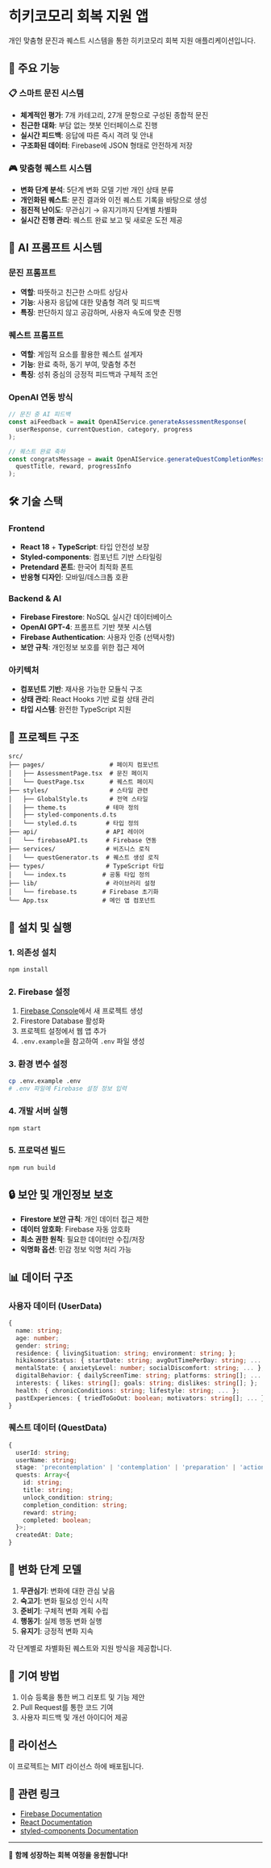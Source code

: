 # 히키코모리 회복 지원 앱

개인 맞춤형 문진과 퀘스트 시스템을 통한 히키코모리 회복 지원 애플리케이션입니다.

## 🎯 주요 기능

### 📋 스마트 문진 시스템
- **체계적인 평가**: 7개 카테고리, 27개 문항으로 구성된 종합적 문진
- **친근한 대화**: 부담 없는 챗봇 인터페이스로 진행
- **실시간 피드백**: 응답에 따른 즉시 격려 및 안내
- **구조화된 데이터**: Firebase에 JSON 형태로 안전하게 저장

### 🎮 맞춤형 퀘스트 시스템
- **변화 단계 분석**: 5단계 변화 모델 기반 개인 상태 분류
- **개인화된 퀘스트**: 문진 결과와 이전 퀘스트 기록을 바탕으로 생성
- **점진적 난이도**: 무관심기 → 유지기까지 단계별 차별화
- **실시간 진행 관리**: 퀘스트 완료 보고 및 새로운 도전 제공

## 🤖 AI 프롬프트 시스템

### 문진 프롬프트
- **역할**: 따뜻하고 친근한 스마트 상담사
- **기능**: 사용자 응답에 대한 맞춤형 격려 및 피드백
- **특징**: 판단하지 않고 공감하며, 사용자 속도에 맞춘 진행

### 퀘스트 프롬프트  
- **역할**: 게임적 요소를 활용한 퀘스트 설계자
- **기능**: 완료 축하, 동기 부여, 맞춤형 추천
- **특징**: 성취 중심의 긍정적 피드백과 구체적 조언

### OpenAI 연동 방식
```typescript
// 문진 중 AI 피드백
const aiFeedback = await OpenAIService.generateAssessmentResponse(
  userResponse, currentQuestion, category, progress
);

// 퀘스트 완료 축하
const congratsMessage = await OpenAIService.generateQuestCompletionMessage(
  questTitle, reward, progressInfo
);
```

## 🛠 기술 스택

### Frontend
- **React 18** + **TypeScript**: 타입 안전성 보장
- **Styled-components**: 컴포넌트 기반 스타일링
- **Pretendard 폰트**: 한국어 최적화 폰트
- **반응형 디자인**: 모바일/데스크톱 호환

### Backend & AI
- **Firebase Firestore**: NoSQL 실시간 데이터베이스
- **OpenAI GPT-4**: 프롬프트 기반 챗봇 시스템
- **Firebase Authentication**: 사용자 인증 (선택사항)
- **보안 규칙**: 개인정보 보호를 위한 접근 제어

### 아키텍처
- **컴포넌트 기반**: 재사용 가능한 모듈식 구조
- **상태 관리**: React Hooks 기반 로컬 상태 관리
- **타입 시스템**: 완전한 TypeScript 지원

## 📁 프로젝트 구조

```
src/
├── pages/                  # 페이지 컴포넌트
│   ├── AssessmentPage.tsx  # 문진 페이지
│   └── QuestPage.tsx       # 퀘스트 페이지
├── styles/                 # 스타일 관련
│   ├── GlobalStyle.ts      # 전역 스타일
│   ├── theme.ts           # 테마 정의
│   ├── styled-components.d.ts
│   └── styled.d.ts        # 타입 정의
├── api/                   # API 레이어
│   └── firebaseAPI.ts     # Firebase 연동
├── services/              # 비즈니스 로직
│   └── questGenerator.ts  # 퀘스트 생성 로직
├── types/                 # TypeScript 타입
│   └── index.ts          # 공통 타입 정의
├── lib/                   # 라이브러리 설정
│   └── firebase.ts       # Firebase 초기화
└── App.tsx               # 메인 앱 컴포넌트
```

## 🚀 설치 및 실행

### 1. 의존성 설치
```bash
npm install
```

### 2. Firebase 설정
1. [Firebase Console](https://console.firebase.google.com/)에서 새 프로젝트 생성
2. Firestore Database 활성화
3. 프로젝트 설정에서 웹 앱 추가
4. `.env.example`을 참고하여 `.env` 파일 생성

### 3. 환경 변수 설정
```bash
cp .env.example .env
# .env 파일에 Firebase 설정 정보 입력
```

### 4. 개발 서버 실행
```bash
npm start
```

### 5. 프로덕션 빌드
```bash
npm run build
```

## 🔒 보안 및 개인정보 보호

- **Firestore 보안 규칙**: 개인 데이터 접근 제한
- **데이터 암호화**: Firebase 자동 암호화
- **최소 권한 원칙**: 필요한 데이터만 수집/저장
- **익명화 옵션**: 민감 정보 익명 처리 가능

## 📊 데이터 구조

### 사용자 데이터 (UserData)
```typescript
{
  name: string;
  age: number;
  gender: string;
  residence: { livingSituation: string; environment: string; };
  hikikomoriStatus: { startDate: string; avgOutTimePerDay: string; ... };
  mentalState: { anxietyLevel: number; socialDiscomfort: string; ... };
  digitalBehavior: { dailyScreenTime: string; platforms: string[]; ... };
  interests: { likes: string[]; goals: string; dislikes: string[]; };
  health: { chronicConditions: string; lifestyle: string; ... };
  pastExperiences: { triedToGoOut: boolean; motivators: string[]; ... };
}
```

### 퀘스트 데이터 (QuestData)
```typescript
{
  userId: string;
  userName: string;
  stage: 'precontemplation' | 'contemplation' | 'preparation' | 'action' | 'maintenance';
  quests: Array<{
    id: string;
    title: string;
    unlock_condition: string;
    completion_condition: string;
    reward: string;
    completed: boolean;
  }>;
  createdAt: Date;
}
```

## 🎯 변화 단계 모델

1. **무관심기**: 변화에 대한 관심 낮음
2. **숙고기**: 변화 필요성 인식 시작
3. **준비기**: 구체적 변화 계획 수립
4. **행동기**: 실제 행동 변화 실행
5. **유지기**: 긍정적 변화 지속

각 단계별로 차별화된 퀘스트와 지원 방식을 제공합니다.

## 🤝 기여 방법

1. 이슈 등록을 통한 버그 리포트 및 기능 제안
2. Pull Request를 통한 코드 기여
3. 사용자 피드백 및 개선 아이디어 제공

## 📝 라이선스

이 프로젝트는 MIT 라이선스 하에 배포됩니다.

## 🔗 관련 링크

- [Firebase Documentation](https://firebase.google.com/docs)
- [React Documentation](https://react.dev)
- [styled-components Documentation](https://styled-components.com)

---

💜 **함께 성장하는 회복 여정을 응원합니다!**